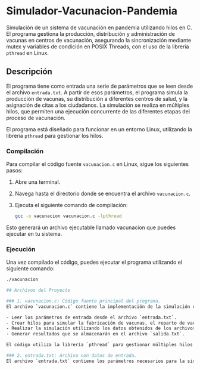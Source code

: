 # Simulador-Vacunacion-Pandemia
Simulación de un sistema de vacunación en pandemia utilizando hilos en C. El programa gestiona la producción, distribución y administración de vacunas en centros de vacunación, asegurando la sincronización mediante mutex y variables de condición en POSIX Threads, con el uso de la librería `pthread` en Linux. 


## Descripción

El programa tiene como entrada una serie de parámetros que se leen desde el archivo `entrada.txt`. A partir de esos parámetros, el programa simula la producción de vacunas, su distribución a diferentes centros de salud, y la asignación de citas a los ciudadanos. La simulación se realiza en múltiples hilos, que permiten una ejecución concurrente de las diferentes etapas del proceso de vacunación.

El programa está diseñado para funcionar en un entorno Linux, utilizando la librería `pthread` para gestionar los hilos. 

### Compilación

Para compilar el código fuente `vacunacion.c` en Linux, sigue los siguientes pasos:

1. Abre una terminal.
2. Navega hasta el directorio donde se encuentra el archivo `vacunacion.c`.
3. Ejecuta el siguiente comando de compilación:

   ```bash
   gcc -o vacunacion vacunacion.c -lpthread

Esto generará un archivo ejecutable llamado vacunacion que puedes ejecutar en tu sistema.

### Ejecución

Una vez compilado el código, puedes ejecutar el programa utilizando el siguiente comando:

   ```bash
   ./vacunacion

## Archivos del Proyecto

### 1. vacunacion.c: Código fuente principal del programa.
El archivo `vacunacion.c` contiene la implementación de la simulación del proceso de vacunación. El código está estructurado para:

- Leer los parámetros de entrada desde el archivo `entrada.txt`.
- Crear hilos para simular la fabricación de vacunas, el reparto de vacunas y la asignación de citas.
- Realizar la simulación utilizando los datos obtenidos de los archivos de entrada.
- Generar resultados que se almacenarán en el archivo `salida.txt`.

El código utiliza la librería `pthread` para gestionar múltiples hilos de ejecución que simulan el proceso concurrente de producción y distribución de vacunas.

### 2. entrada.txt: Archivo con datos de entrada.
El archivo `entrada.txt` contiene los parámetros necesarios para la simulación. Los valores que aparecen corresponden a: 

